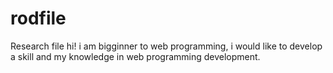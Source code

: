 # rodfile
Research file
hi! i am bigginner to web programming, i would like to develop a skill and my knowledge in web programming development.
